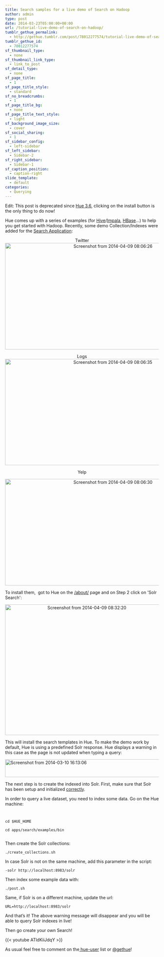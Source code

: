 ```yaml
---
title: Search samples for a live demo of Search on Hadoop
author: admin
type: post
date: 2014-03-23T05:00:00+00:00
url: /tutorial-live-demo-of-search-on-hadoop/
tumblr_gethue_permalink:
  - http://gethue.tumblr.com/post/78012277574/tutorial-live-demo-of-search-on-hadoop
tumblr_gethue_id:
  - 78012277574
sf_thumbnail_type:
  - none
sf_thumbnail_link_type:
  - link_to_post
sf_detail_type:
  - none
sf_page_title:
  - 1
sf_page_title_style:
  - standard
sf_no_breadcrumbs:
  - 1
sf_page_title_bg:
  - none
sf_page_title_text_style:
  - light
sf_background_image_size:
  - cover
sf_social_sharing:
  - 1
sf_sidebar_config:
  - left-sidebar
sf_left_sidebar:
  - Sidebar-2
sf_right_sidebar:
  - Sidebar-1
sf_caption_position:
  - caption-right
slide_template:
  - default
categories:
  - Querying
---
```


Edit: This post is deprecated since [Hue 3.6][1], clicking on the install button is the only thing to do now!

Hue comes up with a series of examples (for [Hive][2]/[Impala][2], [HBase][3]...) to help you get started with Hadoop. Recently, some demo Collection/Indexes were added for the [Search Application][4]:

<p style="text-align: center;">
  Twitter<a href="https://cdn.gethue.com/uploads/2014/03/Screenshot-from-2014-04-09-080626.png"><br /> <img src="https://cdn.gethue.com/uploads/2014/03/Screenshot-from-2014-04-09-080626.png" alt="Screenshot from 2014-04-09 08:06:26" width="691" height="348"  /></a>
</p>

<p style="text-align: center;">
  Logs<br /> <a href="https://cdn.gethue.com/uploads/2014/03/Screenshot-from-2014-04-09-080635.png"><img class="wp-image-1105 aligncenter" src="https://cdn.gethue.com/uploads/2014/03/Screenshot-from-2014-04-09-080635.png" alt="Screenshot from 2014-04-09 08:06:35" width="690" height="347"  /></a>
</p>

<p style="text-align: center;">
  Yelp
</p>

<p style="text-align: center;">
  <a href="https://cdn.gethue.com/uploads/2014/03/Screenshot-from-2014-04-09-080630.png"><img class="wp-image-1106 aligncenter" src="https://cdn.gethue.com/uploads/2014/03/Screenshot-from-2014-04-09-080630.png" alt="Screenshot from 2014-04-09 08:06:30" width="691" height="348"  /><br /> </a>
</p>

To install them,  got to Hue on the [/about/][5] page and on Step 2 click on 'Solr Search':

<p style="text-align: center;">
  <a href="https://cdn.gethue.com/uploads/2014/03/Screenshot-from-2014-04-09-083220.png"><img class=" wp-image-1120 aligncenter" src="https://cdn.gethue.com/uploads/2014/03/Screenshot-from-2014-04-09-083220.png" alt="Screenshot from 2014-04-09 08:32:20" width="520" height="427"  /></a>
</p>

This will install the search templates in Hue. To make the demo work by default, Hue is using a predefined Solr response. Hue displays a warning in this case as the page is not updated when typing a query:

[<img class="alignnone size-full wp-image-1104" src="https://cdn.gethue.com/uploads/2014/03/Screenshot-from-2014-03-10-161306.png" alt="Screenshot from 2014-03-10 16:13:06" width="628" height="58"  />][6]

The next step is to create the indexed into Solr. First, make sure that Solr has been setup and initialized [correctly][7].

In order to query a live dataset, you need to index some data. Go on the Hue machine:

<pre><code class="bash">

cd $HUE_HOME

cd apps/search/examples/bin

</code></pre>

Then create the Solr collections:

<pre><code class="bash">./create_collections.sh</code></pre>

In case Solr is not on the same machine, add this parameter in the script:

<pre><code class="bash">-solr http://localhost:8983/solr</code></pre>

Then index some example data with:

<pre><code class="bash">./post.sh</code></pre>

Same, if Solr is on a different machine, update the url:

<pre><code class="bash">URL=http://localhost:8983/solr</code></pre>

And that’s it! The above warning message will disappear and you will be able to query Solr indexes in live!

Then go create your own Search!

{{< youtube ATldKiiJdqY >}}

As usual feel free to comment on the[ hue-user][8] list or [@gethue][9]!

[1]: https://gethue.com/analyse-apache-logs-and-build-your-own-web-analytics-dashboard-with-hadoop-and-solr
[2]: https://gethue.com/hadoop-tutorial-new-impala-and-hive-editors/
[3]: https://gethue.com/the-web-ui-for-hbase-hbase-browser/ 'The Web UI for HBase: HBase Browser'
[4]: http://gethue.tumblr.com/post/65969470780/hadoop-tutorials-season-ii-7-how-to-index-and-search
[5]: http://127.0.0.1:8888/about/
[6]: https://cdn.gethue.com/uploads/2014/03/Screenshot-from-2014-03-10-161306.png
[7]: http://www.cloudera.com/content/cloudera-content/cloudera-docs/CDH5/latest/Search/Cloudera-Search-Installation-Guide/csig_deploy_search_solrcloud.html
[8]: http://groups.google.com/a/cloudera.org/group/hue-user
[9]: https://twitter.com/gethue
